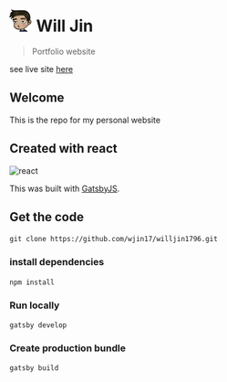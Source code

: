 # <img src="/static/Me.png" width=40px/> Will Jin

> Portfolio website

see live site [here][site-url]

## Welcome

This is the repo for my personal website

## Created with react

![react][react-badge]

This was built with [GatsbyJS][gatsby].

## Get the code

```
git clone https://github.com/wjin17/willjin1796.git
```

### install dependencies

```
npm install
```

### Run locally

```
gatsby develop
```

### Create production bundle

```
gatsby build
```

[site-url]: https://wjin17.github.io/willjin1796/
[gatsby]: https://www.gatsbyjs.com/
[react-badge]: https://img.shields.io/static/v1?label=React&message=16.12.0&color=blue
